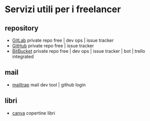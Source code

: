 # Servizi utili per i freelancer #

## repository ##

* [GitLab](http://gitlab.com/) private repo free | dev ops | issue tracker
* [GitHub](https://github.com) private repo free | issue tracker
* [BitBucket](http://bitbucket.org/) private repo free | dev ops | issue tracker | bot | trello integrated

## mail ##

* [mailtrap](https://mailtrap.io/) mail dev tool | github login

## libri ##
* [canva](https://www.canva.com/) copertine libri
